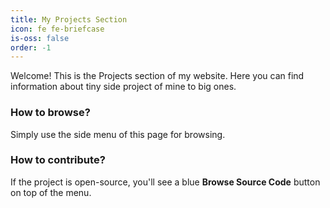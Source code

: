 ```yaml
---
title: My Projects Section
icon: fe fe-briefcase
is-oss: false
order: -1
---
```


Welcome! This is the Projects section of my website. Here you can find information about tiny side project of mine to big ones.

### How to browse?
Simply use the side menu of this page for browsing.

### How to contribute?
If the project is open-source, you'll see a blue **Browse Source Code** button on top of the menu.